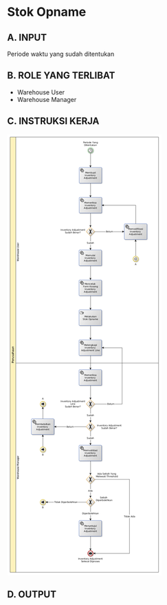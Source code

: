 # Stok Opname

## <a name="input">A. INPUT</a>

Periode waktu yang sudah ditentukan

## <a name="role">B. ROLE YANG TERLIBAT</a>

* Warehouse User
* Warehouse Manager

## <a name="instruksi">C. INSTRUKSI KERJA</a>

![](../img/stock-opname.png)

## <a name="output">D. OUTPUT</output>
